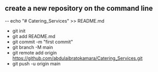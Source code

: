 ## create a new repository on the command line
-- echo "# Catering_Services" >> README.md
- git init
- git add README.md
- git commit -m "first commit"
- git branch -M main
- git remote add origin https://github.com/abdulaibratokamara/Catering_Services.git
- git push -u origin main
